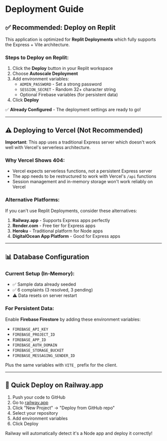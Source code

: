 # Deployment Guide

## ✅ Recommended: Deploy on Replit

This application is optimized for **Replit Deployments** which fully supports the Express + Vite architecture.

### Steps to Deploy on Replit:

1. Click the **Deploy** button in your Replit workspace
2. Choose **Autoscale Deployment**
3. Add environment variables:
   - `ADMIN_PASSWORD` - Set a strong password
   - `SESSION_SECRET` - Random 32+ character string
   - Optional Firebase variables (for persistent data)
4. Click **Deploy**

✅ **Already Configured** - The deployment settings are ready to go!

---

## ⚠️ Deploying to Vercel (Not Recommended)

**Important**: This app uses a traditional Express server which doesn't work well with Vercel's serverless architecture. 

### Why Vercel Shows 404:

- Vercel expects serverless functions, not a persistent Express server
- The app needs to be restructured to work with Vercel's `/api` functions
- Session management and in-memory storage won't work reliably on Vercel

### Alternative Platforms:

If you can't use Replit Deployments, consider these alternatives:

1. **Railway.app** - Supports Express apps perfectly
2. **Render.com** - Free tier for Express apps
3. **Heroku** - Traditional platform for Node apps
4. **DigitalOcean App Platform** - Good for Express apps

---

## 📊 Database Configuration

### Current Setup (In-Memory):
- ✅ Sample data already seeded
- ✅ 6 complaints (3 resolved, 3 pending)
- ⚠️ Data resets on server restart

### For Persistent Data:
Enable **Firebase Firestore** by adding these environment variables:
- `FIREBASE_API_KEY`
- `FIREBASE_PROJECT_ID`
- `FIREBASE_APP_ID`
- `FIREBASE_AUTH_DOMAIN`
- `FIREBASE_STORAGE_BUCKET`
- `FIREBASE_MESSAGING_SENDER_ID`

Plus the same variables with `VITE_` prefix for the client.

---

## 🚀 Quick Deploy on Railway.app

1. Push your code to GitHub
2. Go to [railway.app](https://railway.app)
3. Click "New Project" → "Deploy from GitHub repo"
4. Select your repository
5. Add environment variables
6. Click Deploy

Railway will automatically detect it's a Node app and deploy it correctly!
